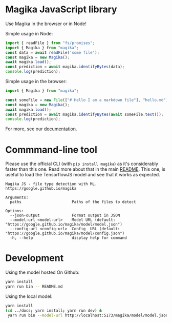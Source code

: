 # Magika JavaScript library
Use Magika in the browser or in Node!

Simple usage in Node:
```js
import { readFile } from "fs/promises";
import { Magika } from "magika";
const data = await readFile('some file');
const magika = new Magika();
await magika.load();
const prediction = await magika.identifyBytes(data);
console.log(prediction);
```

Simple usage in the browser:
```js
import { Magika } from "magika";

const someFile = new File(["# Hello I am a markdown file"], "hello.md")
const magika = new Magika();
await magika.load();
const prediction = await magika.identifyBytes(await someFile.text());
console.log(prediction);
```
For more, see our [documentation](./DOCS.md).

# Commmand-line tool
Please use the official CLI (with `pip install magika`) as it's considerably faster than this one.
Read more about that in the main [README](../README.md).
This one, is useful to load the TensorflowJS model and see that it works as expected.
```
Magika JS - file type detection with ML. https://google.github.io/magika

Arguments:
  paths                      Paths of the files to detect

Options:
  --json-output              Format output in JSON
  --model-url <model-url>    Model URL (default: "https://google.github.io/magika/model/model.json")
  --config-url <config-url>  Config  URL (default: "https://google.github.io/magika/model/config.json")
  -h, --help                 display help for command

```

# Development
Using the model hosted On Github:
```bash
yarn install
yarn run bin -- README.md
```

Using the local model:
```bash
yarn install
(cd ../docs; yarn install; yarn run dev) &
 yarn run bin --model-url http://localhost:5173/magika/model/model.json --config-url http://localhost:5173/magika/model/config.json test_data/*
```


